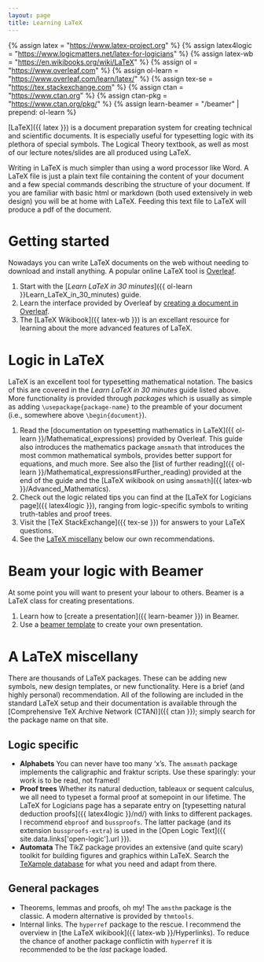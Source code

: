 ```yaml
---
layout: page
title: Learning LaTeX
---
```

{% assign latex = "https://www.latex-project.org" %}
{% assign latex4logic = "https://www.logicmatters.net/latex-for-logicians" %}
{% assign latex-wb = "https://en.wikibooks.org/wiki/LaTeX" %}
{% assign ol = "https://www.overleaf.com" %}
{% assign ol-learn = "https://www.overleaf.com/learn/latex/" %}
{% assign tex-se = "https://tex.stackexchange.com" %}
{% assign ctan = "https://www.ctan.org" %}
{% assign ctan-pkg = "https://www.ctan.org/pkg/" %}
{% assign learn-beamer = "/beamer" | prepend: ol-learn %}

[LaTeX]({{ latex }}) is a document preparation system for creating technical and scientific documents. It is especially useful for typesetting logic with its plethora of special symbols. The Logical Theory textbook, as well as most of our lecture notes/slides are all produced using LaTeX.

Writing in LaTeX is much simpler than using a word processor like Word. A LaTeX file is just a plain text file containing the content of your document and a few special commands describing the structure of your document. If you are familiar with basic html or markdown (both used extensively in web design) you will be at home with LaTeX. Feeding this text file to LaTeX will produce a pdf of the document.

# Getting started

Nowadays you can write LaTeX documents on the web without needing to download and install anything. A popular online LaTeX tool is [Overleaf](https://www.overleaf.com/).

1. Start with the [*Learn LaTeX in 30 minutes*]({{ ol-learn }}Learn_LaTeX_in_30_minutes) guide.
2. Learn the interface provided by Overleaf by [creating a document in Overleaf](https://www.overleaf.com/learn/how-to/Creating_a_document_in_Overleaf).
3. The [LaTeX Wikibook]({{ latex-wb }}) is an excellant resource for learning about the more advanced features of LaTeX.


# Logic in LaTeX

LaTeX is an excellent tool for typesetting mathematical notation. The basics of this are covered in the *Learn LaTeX in 30 minutes* guide listed above. More functionality is provided through *packages* which is usually as simple as adding `\usepackage{package-name}` to the preamble of your document (i.e., somewhere above `\begin{document}`).

1. Read the [documentation on typesetting mathematics in LaTeX]({{ ol-learn }}/Mathematical_expressions) provided by Overleaf. This guide also introduces the mathematics package `amsmath` that introduces the most common mathematical symbols, provides better support for equations, and much more. See also the [list of further reading]({{ ol-learn }}/Mathematical_expressions#Further_reading) provided at the end of the guide and the [LaTeX wikibook on using `amsmath`]({{ latex-wb }}/Advanced_Mathematics).
2. Check out the logic related tips you can find at the [LaTeX for Logicians page]({{ latex4logic }}), ranging from logic-specific symbols to writing truth-tables and proof trees.
3. Visit the [TeX StackExchange]({{ tex-se }}) for answers to your LaTeX questions.
4. See the [LaTeX miscellany](#a-latex-miscellany) below our own recommendations.

# Beam your logic with Beamer

At some point you will want to present your labour to others. Beamer is a LaTeX class for creating presentations.

1. Learn how to [create a presentation]({{ learn-beamer }}) in Beamer.
1. Use a [beamer template](https://www.overleaf.com/latex/templates/beamer-presentation/jvmwtkmnqtpp) to create your own presentation.

# A LaTeX miscellany

There are thousands of LaTeX packages. These can be adding new symbols, new design templates, or new functionality. Here is a brief (and highly personal) recommendation. All of the following are included in the standard LaTeX setup and their documentation is available through the [Comprehensive TeX Archive Network (CTAN)]({{ ctan }}); simply search for the package name on that site.

## Logic specific

- **Alphabets** You can never have too many ‘x’s. The `amsmath` package implements the caligraphic and fraktur scripts. Use these sparingly: your work is to be read, not framed!
- **Proof trees** Whether its natural deduction, tableaux or sequent calculus, we all need to typeset a formal proof at somepoint in our lifetime. The LaTeX for Logicians page has a separate entry on [typesetting natural deduction proofs]({{ latex4logic }}/nd/) with links to different packages. I recommend `ebproof` and `bussproofs`. The latter package (and its extension `bussproofs-extra`) is used in the [Open Logic Text]({{ site.data.links['open-logic'].url }}). 
- **Automata** The TikZ package provides an extensive (and quite scary) toolkit for building figures and graphics within LaTeX. Search the [TeXample database](https://texample.net) for what you need and adapt from there.

## General packages

- Theorems, lemmas and proofs, oh my! The `amsthm` package is the classic. A modern alternative is provided by `thmtools`.
- Internal links. The `hyperref` package to the rescue. I recommend the overview in [the LaTeX wikibook]({{ latex-wb }}/Hyperlinks). To reduce the chance of another package conflictin with `hyperref` it is recommended to be the *last* package loaded.
